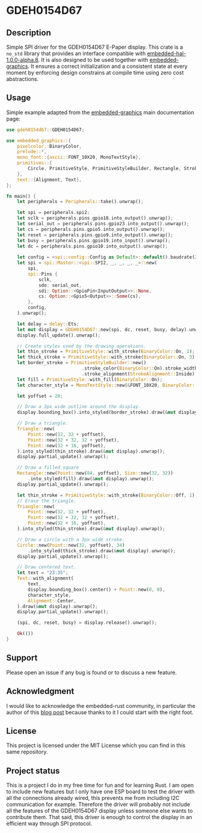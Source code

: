 # GDEH0154D67

## Description
Simple SPI driver for the GDEH0154D67 E-Paper display.
This crate is a `no_std` library that provides an interface compatible with [embedded-hal-1.0.0-alpha.8](https://docs.rs/embedded-hal/1.0.0-alpha.8/embedded_hal/).
It is also designed to be used together with [embedded-graphics](https://docs.rs/embedded-graphics/latest/embedded_graphics/).
It ensures a correct initialization and a consistent state at every moment by enforcing design
constrains at compile time using zero cost abstractions. 

## Usage
Simple example adapted from the [embedded-graphics](https://docs.rs/embedded-graphics/latest/embedded_graphics/) main documentation page:
```rust
use gdeh0154d67::GDEH0154D67;

use embedded_graphics::{
    pixelcolor::BinaryColor,
    prelude::*,
    mono_font::{ascii::FONT_10X20, MonoTextStyle},
    primitives::{
        Circle, PrimitiveStyle, PrimitiveStyleBuilder, Rectangle, StrokeAlignment, Triangle,
    },
    text::{Alignment, Text},
};

fn main() {
    let peripherals = Peripherals::take().unwrap();

    let spi = peripherals.spi2;
    let sclk = peripherals.pins.gpio18.into_output().unwrap();
    let serial_out = peripherals.pins.gpio23.into_output().unwrap();
    let cs = peripherals.pins.gpio5.into_output().unwrap();
    let reset = peripherals.pins.gpio9.into_output().unwrap();
    let busy = peripherals.pins.gpio19.into_input().unwrap();
    let dc = peripherals.pins.gpio10.into_output().unwrap();
    
    let config = <spi::config::Config as Default>::default().baudrate(20.MHz().into());
    let spi = spi::Master::<spi::SPI2, _, _, _, _>::new(
        spi,
        spi::Pins {
            sclk,
            sdo: serial_out,
            sdi: Option::<GpioPin<InputOutput>>::None,
            cs: Option::<Gpio5<Output>>::Some(cs),
        },
        config,
    ).unwrap();

    let delay = delay::Ets;
    let mut display = GDEH0154D67::new(spi, dc, reset, busy, delay).unwrap().init().unwrap();
    display.full_update().unwrap();

    // Create styles used by the drawing operations.
    let thin_stroke = PrimitiveStyle::with_stroke(BinaryColor::On, 1);
    let thick_stroke = PrimitiveStyle::with_stroke(BinaryColor::On, 3);
    let border_stroke = PrimitiveStyleBuilder::new()
                            .stroke_color(BinaryColor::On).stroke_width(3)
                            .stroke_alignment(StrokeAlignment::Inside).build();
    let fill = PrimitiveStyle::with_fill(BinaryColor::On);
    let character_style = MonoTextStyle::new(&FONT_10X20, BinaryColor::On);

    let yoffset = 20;

    // Draw a 3px wide outline around the display.
    display.bounding_box().into_styled(border_stroke).draw(&mut display).unwrap();

    // Draw a triangle.
    Triangle::new(
        Point::new(32, 32 + yoffset),
        Point::new(32 + 32, 32 + yoffset),
        Point::new(32 + 16, yoffset),
    ).into_styled(thin_stroke).draw(&mut display).unwrap();
    display.partial_update().unwrap();

    // Draw a filled square
    Rectangle::new(Point::new(84, yoffset), Size::new(32, 32))
        .into_styled(fill).draw(&mut display).unwrap();
    display.partial_update().unwrap();

    let thin_stroke = PrimitiveStyle::with_stroke(BinaryColor::Off, 1);
    // Erase the triangle.
    Triangle::new(
        Point::new(32, 32 + yoffset),
        Point::new(32 + 32, 32 + yoffset),
        Point::new(32 + 16, yoffset),
    ).into_styled(thin_stroke).draw(&mut display).unwrap();

    // Draw a circle with a 3px wide stroke.
    Circle::new(Point::new(32, yoffset), 34)
        .into_styled(thick_stroke).draw(&mut display).unwrap();
    display.partial_update().unwrap();

    // Draw centered text.
    let text = "23:35";
    Text::with_alignment(
        text,
        display.bounding_box().center() + Point::new(0, 0),
        character_style,
        Alignment::Center,
    ).draw(&mut display).unwrap();
    display.partial_update().unwrap();

    (spi, dc, reset, busy) = display.release().unwrap();

    Ok(())
}
```

## Support
Please open an issue if any bug is found or to discuss a new feature.


## Acknowledgment
I would like to acknowledge the embedded-rust community, in particular the author of this [blog post](https://nitschinger.at/Writing-an-embedded-display-driver-in-Rust/) because thanks to it I could start with the right foot.

## License
This project is licensed under the MIT License which you can find in this same repository.

## Project status
This is a project I do in my free time for fun and for learning Rust. I am open to include new features but I only have one ESP board to test the driver with all the connections already wired, this prevents me from including I2C communication for example. Therefore the driver will probably not include all the features of the GDEH0154D67 display unless someone else wants to contribute them. That said, this driver is enough to control the display in an efficient way through SPI protocol.
